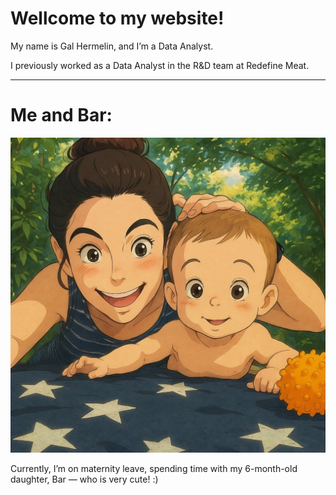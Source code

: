 # Wellcome to my website!
My name is Gal Hermelin, and I’m a Data Analyst.


I previously worked as a Data Analyst in the R&D team at Redefine Meat.

---

# Me and Bar:

![a pic of me and Bar](https://github.com/Galherm/Galherm.github.io/blob/main/IMG-20250403-WA0002.jpg)


Currently, I’m on maternity leave, spending time with my 6-month-old daughter, Bar — who is very cute! :)
